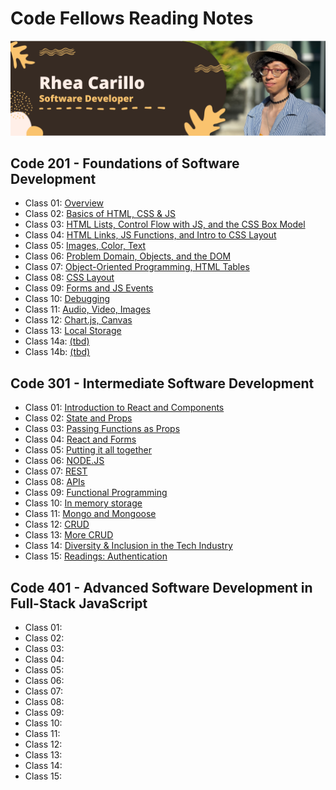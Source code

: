 # Code Fellows Reading Notes

![This is a silly image of me](./images/banner%201400x422.png)

## Code 201 - Foundations of Software Development

- Class 01: [Overview](/201/class-01.md)
- Class 02: [Basics of HTML, CSS & JS](/201/class-02.md)
- Class 03: [HTML Lists, Control Flow with JS, and the CSS Box Model](/201/class-03.md)
- Class 04: [HTML Links, JS Functions, and Intro to CSS Layout](/201/class-04.md)
- Class 05: [Images, Color, Text](/201/class-05.md)
- Class 06: [Problem Domain, Objects, and the DOM](/201/class-06.md)
- Class 07: [Object-Oriented Programming, HTML Tables](/201/class-07.md)
- Class 08: [CSS Layout](/201/class-08.md)
- Class 09: [Forms and JS Events](/reading-notes/201/class-09.md)
- Class 10: [Debugging](/201/class-10.md)
- Class 11: [Audio, Video, Images](/201/class-11.md)
- Class 12: [Chart.js, Canvas](/201/class-12.md)
- Class 13: [Local Storage](/201/class-13.md)
- Class 14a: [(tbd)](/201/class-14a.md)
- Class 14b: [(tbd)](/201/class-14b.md)

## Code 301 - Intermediate Software Development

- Class 01: [Introduction to React and Components](/301/class-01.md)
- Class 02: [State and Props
](/301/class-02.md)
- Class 03: [Passing Functions as Props](/301/class-03.md)
- Class 04: [React and Forms](/301/class-04.md)
- Class 05: [Putting it all together](/301/class-05.md)
- Class 06: [NODE.JS](/301/class-06.md)
- Class 07: [REST](/301/class-07.md)
- Class 08: [APIs](/301/class-08.md)
- Class 09: [Functional Programming](/301/class-09.md)
- Class 10: [In memory storage](/301/class-10.md)
- Class 11: [Mongo and Mongoose](/301/class-11.md)
- Class 12: [CRUD](/301/class-12.md)
- Class 13: [More CRUD](/301/class-13.md)
- Class 14: [Diversity & Inclusion in the Tech Industry](/301/class-14.md)
- Class 15: [Readings: Authentication](/301/class-15.md)

## Code 401 - Advanced Software Development in Full-Stack JavaScript

- Class 01: [](/401/class-01.md)
- Class 02: [](/401/class-02.md)
- Class 03: [](/401/class-03.md)
- Class 04: [](/401/class-04.md)
- Class 05: [](/401/class-05.md)
- Class 06: [](/401/class-06.md)
- Class 07: [](/401/class-07.md)
- Class 08: [](/401/class-08.md)
- Class 09: [](/401/class-09.md)
- Class 10: [](/401/class-10.md)
- Class 11: [](/401/class-11.md)
- Class 12: [](/401/class-12.md)
- Class 13: [](/401/class-13.md)
- Class 14: [](/401/class-14.md)
- Class 15: [](/401/class-15.md)
